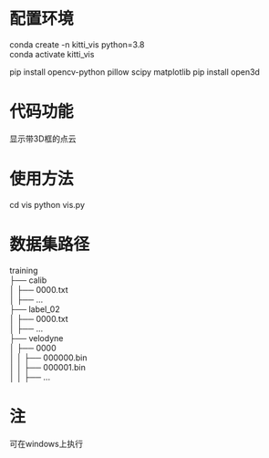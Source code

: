 
# 配置环境  
conda create -n kitti_vis python=3.8  
conda activate kitti_vis  

pip install opencv-python pillow scipy matplotlib
pip install open3d



# 代码功能
  显示带3D框的点云  

# 使用方法
cd vis
python vis.py

# 数据集路径

training  
├── calib  
│   ├── 0000.txt  
│   ├── ...  
├── label_02  
│   ├── 0000.txt  
│   ├── ...  
├── velodyne  
│   ├── 0000  
│   │   ├── 000000.bin  
│   │   ├── 000001.bin  
│   │   ├── ...  

# 注
可在windows上执行
